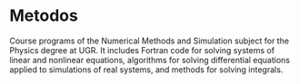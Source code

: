 # Metodos
Course programs of the Numerical Methods and Simulation subject for the Physics degree at UGR. It includes Fortran code for solving systems of linear and nonlinear equations, algorithms for solving differential equations applied to simulations of real systems, and methods for solving integrals.
